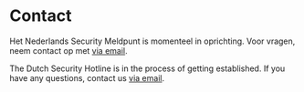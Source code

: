 # Contact

Het Nederlands Security Meldpunt is momenteel in oprichting. Voor vragen, neem contact op met [via email](mailto:meldpunt@divd.nl).

The Dutch Security Hotline is in the process of getting established. If you have any questions, contact us [via email](mailto:meldpunt@divd.nl).
